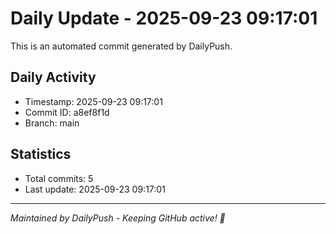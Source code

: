 # Daily Update - 2025-09-23 09:17:01

This is an automated commit generated by DailyPush.

## Daily Activity
- Timestamp: 2025-09-23 09:17:01
- Commit ID: a8ef8f1d
- Branch: main

## Statistics
- Total commits: 5
- Last update: 2025-09-23 09:17:01

---
*Maintained by DailyPush - Keeping GitHub active! 🚀*
